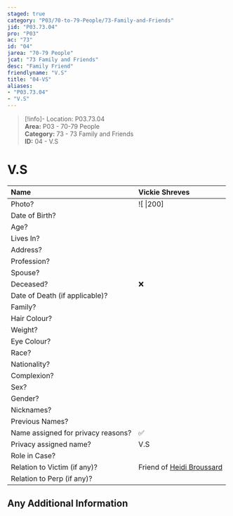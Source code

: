 ```yaml
---  
staged: true  
category: "P03/70-to-79-People/73-Family-and-Friends"  
jid: "P03.73.04"  
pro: "P03"  
ac: "73"  
id: "04"  
jarea: "70-79 People"  
jcat: "73 Family and Friends"  
desc: "Family Friend"  
friendlyname: "V.S"  
title: "04-VS"  
aliases:   
- "P03.73.04"  
- "V.S"  
---  
```

>[!info]- Location: P03.73.04  
>**Area:** P03 - 70-79 People  
>**Category:** 73 - 73 Family and Friends  
>**ID:** 04 - V.S  
  
# V.S  
  
| Name                               | Vickie Shreves           |  
|:---------------------------------- |:---------- |  
| Photo?                             | ![  \|200] |  
| Date of Birth?                     |            |  
| Age?                               |            |  
| Lives In?                          |            |  
| Address?                           |            |  
| Profession?                        |            |  
| Spouse?                            |            |  
| Deceased?                          | ❌      |  
| Date of Death (if applicable)?     |            |  
| Family?                            |            |  
| Hair Colour?                       |            |  
| Weight?                            |            |  
| Eye Colour?                        |            |  
| Race?                              |            |  
| Nationality?                       |            |  
| Complexion?                        |            |  
| Sex?                               |            |  
| Gender?                                   |            |  
| Nicknames?                         |            |  
| Previous Names?                    |            |  
| Name assigned for privacy reasons? | ✅      |  
| Privacy assigned name?             |  V.S          |  
| Role in Case?                      |            |  
| Relation to Victim (if any)?       | Friend of [Heidi Broussard](../71-Victims/01-Heidi-Broussard.md#)           |  
| Relation to Perp (if any)?         |            |  
  
## Any Additional Information